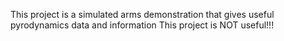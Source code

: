 This project is a simulated arms demonstration that gives useful pyrodynamics data and information
This project is NOT useful!!!

